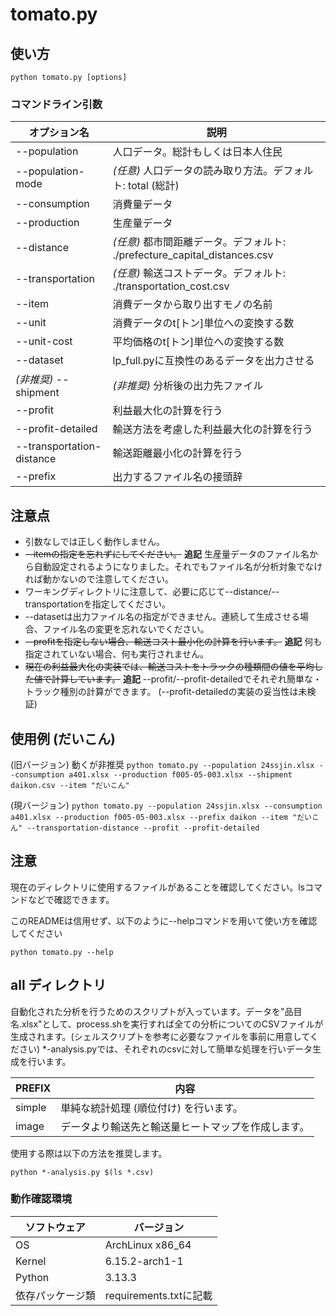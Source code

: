 # tomato.py

## 使い方

`
python tomato.py [options]
`

### コマンドライン引数

| オプション名              | 説明                                                                      |
|---------------------------|---------------------------------------------------------------------------|
| --population              | 人口データ。総計もしくは日本人住民                                        |
| --population-mode         | *(任意)* 人口データの読み取り方法。デフォルト: total (総計)               |
| --consumption             | 消費量データ                                                              |
| --production              | 生産量データ                                                              |
| --distance                | *(任意)* 都市間距離データ。デフォルト: ./prefecture_capital_distances.csv |
| --transportation          | *(任意)* 輸送コストデータ。デフォルト: ./transportation_cost.csv          |
| --item                    | 消費データから取り出すモノの名前                                          |
| --unit                    | 消費データのt\[トン\]単位への変換する数                                   |
| --unit-cost               | 平均価格のt\[トン\]単位への変換する数                                     |
| --dataset                 | lp_full.pyに互換性のあるデータを出力させる                                |
| *(非推奨)* --shipment     | *(非推奨)* 分析後の出力先ファイル                                         |
| --profit                  | 利益最大化の計算を行う                                                    |
| --profit-detailed         | 輸送方法を考慮した利益最大化の計算を行う                                  |
| --transportation-distance | 輸送距離最小化の計算を行う                                                |
| --prefix                  | 出力するファイル名の接頭辞                                                |

## 注意点

* 引数なしでは正しく動作しません。
* ~~--itemの指定を忘れずにしてください。~~ **追記** 生産量データのファイル名から自動設定されるようになりました。それでもファイル名が分析対象でなければ動かないので注意してください。
* ワーキングディレクトリに注意して、必要に応じて--distance/--transportationを指定してください。
* --datasetは出力ファイル名の指定ができません。連続して生成させる場合、ファイル名の変更を忘れないでください。
* ~~--profitを指定しない場合、輸送コスト最小化の計算を行います。~~ **追記** 何も指定されていない場合、何も実行されません。
* ~~現在の利益最大化の実装では、輸送コストをトラックの種類間の値を平均した値で計算しています。~~ **追記** --profit/--profit-detailedでそれぞれ簡単な・トラック種別の計算ができます。 (--profit-detailedの実装の妥当性は未検証)

## 使用例 (だいこん)

(旧バージョン) 動くが非推奨
`
python tomato.py --population 24ssjin.xlsx --consumption a401.xlsx --production f005-05-003.xlsx --shipment daikon.csv --item "だいこん"
`

(現バージョン)
`
python tomato.py --population 24ssjin.xlsx --consumption a401.xlsx --production f005-05-003.xlsx --prefix daikon --item "だいこん" --transportation-distance --profit --profit-detailed
`

## 注意

現在のディレクトリに使用するファイルがあることを確認してください。lsコマンドなどで確認できます。

このREADMEは信用せず、以下のように--helpコマンドを用いて使い方を確認してください

`
python tomato.py --help
`


## all ディレクトリ

自動化された分析を行うためのスクリプトが入っています。データを"品目名.xlsx"として、process.shを実行すれば全ての分析についてのCSVファイルが生成されます。(シェルスクリプトを参考に必要なファイルを事前に用意してください)
*-analysis.pyでは、それぞれのcsvに対して簡単な処理を行いデータ生成を行います。

| PREFIX |                         内容                       |
|--------|----------------------------------------------------|
| simple | 単純な統計処理 (順位付け) を行います。             |
| image  | データより輸送先と輸送量ヒートマップを作成します。 |


使用する際は以下の方法を推奨します。

`
python *-analysis.py $(ls *.csv)
`

### 動作確認環境

|   ソフトウェア   |       バージョン       |
|------------------|------------------------|
| OS               | ArchLinux x86_64       |
| Kernel           | 6.15.2-arch1-1         |
| Python           | 3.13.3                 |
| 依存パッケージ類 | requirements.txtに記載 |

